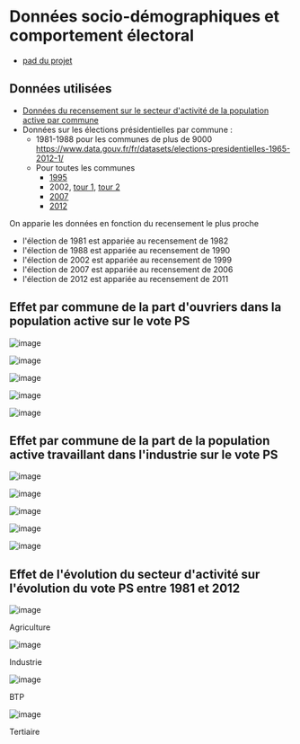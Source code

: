 # Données socio-démographiques et comportement électoral

* [pad du projet](https://lite5.framapad.org/p/cspvote)

## Données utilisées

* [Données du recensement sur le secteur d'activité de la population active par commune](http://www.insee.fr/fr/themes/detail.asp?reg_id=99&ref_id=pop-act-csp-dipl) 
* Données sur les élections présidentielles par commune : 
	* 1981-1988 pour les communes de plus de 9000 https://www.data.gouv.fr/fr/datasets/elections-presidentielles-1965-2012-1/
	* Pour toutes les communes 
		* [1995](https://www.data.gouv.fr/fr/datasets/election-presidentielle-1995-resultats-572085/)
		* 2002, [tour 1](https://www.data.gouv.fr/fr/datasets/election-presidentielle-2002-resultats-572116/), [tour 2](https://www.data.gouv.fr/fr/datasets/election-presidentielle-2002-resultats-572118/)
		* [2007](https://www.data.gouv.fr/fr/datasets/election-presidentielle-2007-resultats-572122/)
		* [2012](https://www.data.gouv.fr/fr/datasets/election-presidentielle-2012-resultats-572126/)

On apparie les données en fonction du recensement le plus proche
* l'élection de 1981 est appariée au recensement de 1982
* l'élection de 1988 est appariée au recensement de 1990
* l'élection de 2002 est appariée au recensement de 1999
* l'élection de 2007 est appariée au recensement de 2006
* l'élection de 2012 est appariée au recensement de 2011



## Effet par commune de la part d'ouvriers dans la population active sur le vote PS

![image](output/ouvriers_ps_1981.png)

![image](output/ouvriers_ps_1988.png)

![image](output/ouvriers_ps_2002.png)

![image](output/ouvriers_ps_2007.png)

![image](output/ouvriers_ps_2012.png)



## Effet par commune de la part de la population active travaillant dans l'industrie sur le vote PS

![image](output/voteps_shareindustrie_1981.png)

![image](output/voteps_shareindustrie_1988.png)

![image](output/voteps_shareindustrie_2002.png)

![image](output/voteps_shareindustrie_2007.png)

![image](output/voteps_shareindustrie_2012.png)



## Effet de l'évolution du secteur d'activité sur l'évolution du vote PS entre 1981 et 2012

![image](graph1.png)

Agriculture

![image](graph2.png)

Industrie

![image](graph3.png)

BTP

![image](graph4.png)

Tertiaire

